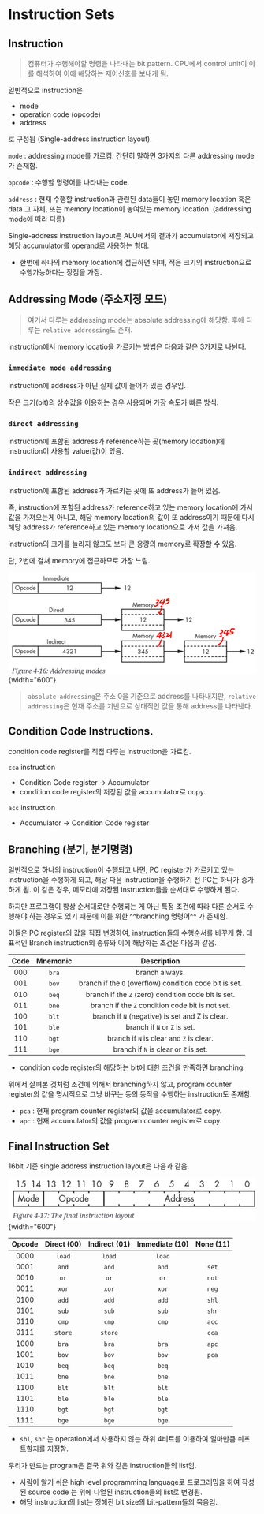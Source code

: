 # Instruction Sets

## Instruction

> 컴퓨터가 수행해야할 명령을 나타내는 bit pattern.
> CPU에서 control unit이 이를 해석하여 이에 해당하는 제어신호를 보내게 됨.

일반적으로 instruction은

* mode
* operation code (opcode)
* address

로 구성됨 (Single-address instruction layout).

`mode`
: addressing mode를 가르킴. 간단히 말하면 3가지의 다른 addressing mode가 존재함.

`opcode`
: 수행할 명령어를 나타내는 code.

`address`
: 현재 수행할 instruction과 관련된 data들이 놓인 memory location 혹은 data 그 자체, 또는 memory location이 놓여있는 memory location. (addressing mode에 따라 다름)

Single-address instruction layout은 ALU에서의 결과가 accumulator에 저장되고 해당 accumulator를 operand로 사용하는 형태.

* 한번에 하나의 memory location에 접근하면 되며, 적은 크기의 instruction으로 수행가능하다는 장점을 가짐.

## Addressing Mode (주소지정 모드)

> 여기서 다루는 addressing mode는 absolute addressing에 해당함. 후에 다루는 `relative addressing`도 존재.

instruction에서 memory locatio을 가르키는 방법은 다음과 같은 3가지로 나뉜다.

### `immediate mode addressing`

instruction에 address가 아닌 실제 값이 들어가 있는 경우임.

작은 크기(bit)의 상수값을 이용하는 경우 사용되며 가장 속도가 빠른 방식.

### `direct addressing`

instruction에 포함된 address가 reference하는 곳(memory location)에 instruction이 사용할 value(값)이 있음.

### `indirect addressing`

instruction에 포함된 address가 가르키는 곳에 또 address가 들어 있음.

즉, instruction에 포함된 address가 reference하고 있는 memory location에 가서 값을 가져오는게 아니고, 해당 memory location의 값이 또 address이기 때문에 다시 해당 address가 reference하고 있는 memory location으로 가서 값을 가져옴.

instruction의 크기를 늘리지 않고도 보다 큰 용량의 memory로 확장할 수 있음.

단, 2번에 걸쳐 memory에 접근하므로 가장 느림.

![](./img/addressing_modes.png){width="600"}

> `absolute addressing`은 주소 0을 기준으로 address를 나타내지만, `relative addressing`은 현재 주소를 기반으로 상대적인 값을 통해 address를 나타낸다.

## Condition Code Instructions.

condition code register를 직접 다루는 instruction을 가르킴.


`cca` instruction

* Condition Code register → Accumulator
* condition code register의 저장된 값을 accumulator로 copy.

`acc` instruction

* Accumulator → Condition Code register

## Branching (분기, 분기명령)

일반적으로 하나의 instruction이 수행되고 나면, PC register가 가르키고 있는 instruction을 수행하게 되고, 해당 다음 instruction을 수행하기 전 PC는 하나가 증가하게 됨. 이 같은 경우, 메모리에 저장된 instruction들을 순서대로 수행하게 된다.

하지만 프로그램이 항상 순서대로만 수행되는 게 아닌 특정 조건에 따라 다른 순서로 수행해야 하는 경우도 있기 때문에 이를 위한 ^^branching 명령어^^ 가 존재함.

이들은 PC register의 값을 직접 변경하여, instruction들의 수행순서를 바꾸게 함. 대표적인 Branch instruction의 종류와 이에 해당하는 조건은 다음과 같음.

|Code	| Mnemonic	| Description |
|:---:|:---:|:---:|
|000	|`bra`	|branch always.
|001	|`bov`	|branch if the `O` (overflow) condition code bit is set.
|010	|`beq`	|branch if the `Z` (zero) condition code bit is set.
|011	|`bne`	|branch if the `Z` condition code bit is not set.
|100	|`blt`	|branch if `N` (negative) is set and Z is clear.
|101	|`ble`	|branch if `N` or `Z` is set.
|110	|`bgt`	|branch if `N` is clear and `Z` is clear.
|111	|`bge`	|branch if `N` is clear or `Z` is set.

- condition code register의 해당하는 bit에 대한 조건을 만족하면 branching.

위에서 살펴본 것처럼 조건에 의해서 branching하지 않고, program counter register의 값을 명시적으로 그냥 바꾸는 등의 동작을 수행하는 instruction도 존재함.

- `pca` : 현재 program counter register의 값을 accumulator로 copy.
- `apc` : 현재 accumulator의 값을 program counter register로 copy.

## Final Instruction Set

16bit 기준 single address instruction layout은 다음과 같음.

![](./img/single_address_instruction_layout.png){width="600"}

| Opcode	|Direct (00)	|Indirect (01)	|Immediate (10)	|None (11)|
|:---:|:---:|:---:|:---:|:---:|
| 0000	| `load`	 |`load`  |`load`	| |
| 0001	| `and`	 |`and`   |`and`|	`set`|
| 0010	| `or`	 |`or` 	|`or`	|`not`|
| 0011	| `xor`	 |`xor`	|`xor`|	`neg`|
| 0100	| `add`	 |`add`	|`add`|	`shl`|
| 0101	| `sub`	 |`sub`	|`sub`|	`shr`|
| 0110	| `cmp`	 |`cmp`	|`cmp`|	`acc`|
| 0111	| `store`  |`store` |   |   `cca`|
| 1000	| `bra`	 |`bra`|	`bra`|	`apc`|
| 1001	| `bov`	 |`bov`|	`bov`|	`pca`|
| 1010	| `beq`	 |`beq`|	`beq`| |	
| 1011	| `bne`	 |`bne`|	`bne`| |	
| 1100	| `blt`	 |`blt`|	`blt`| |	
| 1101	| `ble`	 |`ble`|	`ble`| |	
| 1110	| `bgt`	 |`bgt`|	`bgt`| |	
| 1111	| `bge`	 |`bge`|	`bge`| |	

* `shl`, `shr` 는 operation에서 사용하지 않는 하위 4비트를 이용하여 얼마만큼 쉬프트할지를 지정함.

우리가 만드는 program은 결국 위와 같은 instruction들의 list임.

- 사람이 알기 쉬운 high level programming language로 프로그래밍을 하여 작성된 source code 는 위에 나열된 instruction들의 list로 변경됨.
- 해당 instruction의 list는 정해진 bit size의 bit-pattern들의 묶음임.
